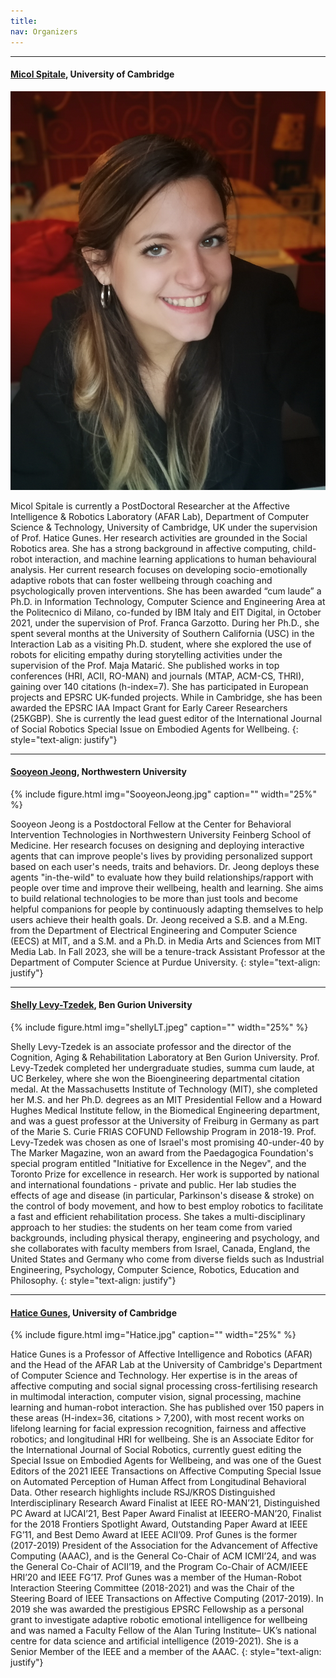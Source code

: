 ```yaml
---
title: 
nav: Organizers
---
```

---
#### [Micol Spitale](https://micolspitale.com/), University of Cambridge
<div class="pull-right"><img src="../images/miafoto.jpg" /></div>

Micol Spitale is currently a PostDoctoral Researcher at the Affective Intelligence & Robotics Laboratory (AFAR Lab), Department of Computer Science & Technology, University of Cambridge, UK under the supervision of Prof. Hatice Gunes. Her research activities are grounded in the Social Robotics area. She has a strong background in affective computing, child-robot interaction, and machine learning applications to human behavioural analysis. Her current research focuses on developing socio-emotionally adaptive robots that can foster wellbeing through coaching and psychologically proven interventions. She has been awarded “cum laude” a Ph.D. in Information Technology, Computer Science and Engineering Area at the Politecnico di Milano, co-funded by IBM Italy and EIT Digital, in October 2021, under the supervision of Prof. Franca Garzotto. During her Ph.D., she spent several months at the University of Southern California (USC) in the Interaction Lab as a visiting Ph.D. student, where she explored the use of robots for eliciting empathy during storytelling activities under the supervision of the Prof. Maja Matarić. She published works in top conferences (HRI, ACII, RO-MAN) and journals (MTAP, ACM-CS, THRI), gaining over 140 citations (h-index=7). She has participated in European projects and EPSRC UK-funded projects. While in Cambridge, she has been awarded the EPSRC IAA Impact Grant for Early Career Researchers (25KGBP). She is currently the lead guest editor of the International Journal of Social Robotics Special Issue on Embodied Agents for Wellbeing.
{: style="text-align: justify"}

---

#### [Sooyeon Jeong](https://www.sooyeonjeong.com/), Northwestern University
{% include figure.html img="SooyeonJeong.jpg" caption="" width="25%" %}

Sooyeon Jeong is a Postdoctoral Fellow at the Center for Behavioral Intervention Technologies in Northwestern University Feinberg School of Medicine. Her research focuses on designing and deploying interactive agents that can improve people's lives by providing personalized support based on each user's needs, traits and behaviors. Dr. Jeong deploys these agents "in-the-wild" to evaluate how they build relationships/rapport with people over time and improve their wellbeing, health and learning. She aims to build relational technologies to be more than just tools and become helpful companions for people by continuously adapting themselves to help users achieve their health goals. Dr. Jeong received a S.B. and a M.Eng. from the Department of Electrical Engineering and Computer Science (EECS) at MIT, and a S.M. and a Ph.D. in Media Arts and Sciences from MIT Media Lab. In Fall 2023, she will be a tenure-track Assistant Professor at the Department of Computer Science at Purdue University. 
{: style="text-align: justify"}

---

#### [Shelly Levy-Tzedek](https://shelly453.wixsite.com/levy-tzedek-lab/people), Ben Gurion University
{% include figure.html img="shellyLT.jpeg" caption="" width="25%" %}

Shelly Levy-Tzedek is an associate professor and the director of the Cognition, Aging & Rehabilitation Laboratory at Ben Gurion University. Prof. Levy-Tzedek completed her undergraduate studies, summa cum laude, at UC Berkeley, where she won the Bioengineering departmental citation medal. At the Massachusetts Institute of Technology (MIT), she completed her M.S. and her Ph.D. degrees as an MIT Presidential Fellow and a Howard Hughes Medical Institute fellow, in the Biomedical Engineering department, and was a guest professor at the University of Freiburg in Germany as part of the Marie S. Curie FRIAS COFUND Fellowship Program in 2018-19. Prof. Levy-Tzedek was chosen as one of Israel's most promising 40-under-40 by The Marker Magazine, won an award from the Paedagogica Foundation's special program entitled "Initiative for Excellence in the Negev", and the Toronto Prize for excellence in research. Her work is supported by national and international foundations - private and public. Her lab studies the effects of age and disease (in particular, Parkinson's disease & stroke) on the control of body movement, and how to best employ robotics to facilitate a fast and efficient rehabilitation process. She takes a multi-disciplinary approach to her studies: the students on her team come from varied backgrounds, including physical therapy, engineering and psychology, and she collaborates with faculty members from Israel, Canada, England, the United States and Germany who come from diverse fields such as Industrial Engineering, Psychology, Computer Science, Robotics, Education and Philosophy.
{: style="text-align: justify"}

---

#### [Hatice Gunes](https://www.cl.cam.ac.uk/~hg410/), University of Cambridge
{% include figure.html img="Hatice.jpg" caption="" width="25%" %}

Hatice Gunes is a Professor of Affective Intelligence and Robotics (AFAR) and the Head of the AFAR Lab at the University of Cambridge's Department of Computer Science and Technology. Her expertise is in the areas of affective computing and social signal processing cross-fertilising research in multimodal interaction, computer vision, signal processing, machine learning and human-robot interaction. She has published over 150 papers in these areas (H-index=36, citations > 7,200),  with  most  recent  works  on lifelong learning for facial expression recognition, fairness and affective  robotics;  and  longitudinal  HRI  for  wellbeing.  She is an Associate Editor for the International Journal of Social Robotics, currently guest editing the Special Issue on Embodied Agents for Wellbeing, and was one of the Guest Editors of the 2021 IEEE Transactions on Affective Computing  Special  Issue  on  Automated  Perception  of  Human Affect   from   Longitudinal   Behavioral   Data. Other research highlights  include  RSJ/KROS  Distinguished  Interdisciplinary Research Award Finalist at IEEE RO-MAN’21, Distinguished PC  Award  at  IJCAI’21,  Best  Paper  Award  Finalist  at  IEEERO-MAN’20, Finalist for the 2018 Frontiers Spotlight Award, Outstanding  Paper  Award  at  IEEE  FG’11,  and  Best  Demo Award at IEEE ACII’09. Prof Gunes is the former (2017-2019) President of the Association for the Advancement of Affective Computing (AAAC), and is the General Co-Chair of ACM ICMI’24, and was the General Co-Chair of ACII’19, and the Program Co-Chair of ACM/IEEE HRI’20 and IEEE FG’17. Prof Gunes was a member of the Human-Robot Interaction Steering Committee (2018-2021) and was the Chair of the Steering Board of IEEE Transactions on Affective Computing (2017-2019). In 2019 she was awarded the prestigious EPSRC Fellowship as a personal grant to investigate adaptive robotic emotional intelligence for wellbeing and was named a Faculty Fellow of the Alan Turing Institute– UK’s national centre for data science and artificial intelligence (2019-2021). She is a Senior Member of the IEEE and a member of the AAAC.
{: style="text-align: justify"}

<!---

### [Micol Spitale](https://micolspitale.com/)
{% include figure.html img="miafoto.jpg" alt="micole-pic" caption="" width="25%" %}
Postdoc at Affective Intelligence & Robotics (AFAR) Lab\
Department of Computer Science and Technology, University of Cambridge\
15 JJ Thomson Ave, Cambridge CB3 0FD, UK\
ms2871@cam.ac.uk

Micol Spitale is currently a PostDoc at the Affective Intelligence & Robotics Laboratory (AFAR Lab), Department of Computer Science & Technology of the University of Cambridge, under the supervision of professor Hatice Gunes. Her research focuses on developing a Socio-emotionally Adaptive Robotic (ARoEQ) platform that can foster wellbeing through coaching and psychologically-proven interventions. She has just finalised her Ph.D. (end of October 2021) in Information Technology (Computer Science and Engineering Area) affiliated with IBM Italy and co-funded by EIT Digital (started in November 2018), I3Lab,  Department of Electronics, Information, and Bioengineering at Politecnico di Milano. She has worked as a researcher assistant for six months on different research projects, such as social robots to convey emotions and multisensory rooms for children with neurodevelopmental disorders. Then, she won a Ph.D. fellowship, and she started her Ph.D. on “Conversational Technologies for Children with Cognitive Disabilities”. During her second year of Ph.D., she spent six months at the University of Southern California (USC) in the Interaction Lab. She explored the use of robots to support children with cognitive disabilities. Finally, her doctoral thesis focuses on applying conversational Socially Assistive Robots to assess and train the linguistic skills of children with language impairments.
{: style="text-align: justify"}

---

### [Sooyeon Jeong](https://www.sooyeonjeong.com/)
{% include figure.html img="SooyeonJeong.jpg" alt="sooyeon-pic" caption="" width="25%" %}
Postdoctoral Fellow at Center for Behavioral Intervention Technologies\
Feinberg School of Medicine\
Northwestern University\
750 N. Lake Shore Drive, 10th Floor, Chicago, IL, USA\
sooyeon.jeong@northwestern.edu

Sooyeon Jeong is a NRSA Postdoctoral Fellow at the Center for Behavioral Intervention Technologies at the Feinberg School of Medicine in Northwestern University. Her research focuses on designing and deploying interactive agents that can improve people's lives by providing personalized support based on each user's needs, traits and behaviors. She deploys these agents "in-the-wild" to evaluate how they build relationships/rapport with people over time and improve their wellbeing, health and learning. Sooyeon received the Best Paper Award at the RO-MAN conference in 2020, and her research has been featured in popular press outlets, including in the New York Times, the Wired Magazine, CNN International, etc. She received her B.S. and M.Eng in Electrical Engineering and Computer Science at MIT and M.S. and Ph.D in Media Arts and Science from MIT Media Lab. 
{: style="text-align: justify"}

---

### [Emilia Barakova](https://www.tue.nl/en/research/researchers/emilia-barakova/)
{% include figure.html img="EmiliaWEB.jpg" alt="emilia-pic" caption="" width="25%" %}
Assistant Professor of Socially Intelligent Systems\
Department of Industrial Design\
Atlas 4.122, 5612 AZ Eindhoven, Netherlands\
e.i.barakova@tue.nl

Emilia I. Barakova received a Ph.D. degree in mathematics and physics from Groningen University, Groningen, The Netherlands, in 1999 and holds a Masters' degree from Technical University Sofia, Bulgaria. She is currently with the Department of Industrial Design, Eindhoven University of Technology, Eindhoven, The Netherlands, and leads the Social robotics Lab of the Eindhoven University of Technology. She has held research positions at RIKEN Brain Science Institute (Japan), GMD-Japan Research Laboratory (Japan), Groningen University (The Netherlands), and the Bulgarian Academy of Science (Bulgaria). She is an associate editor of the International Journal of Social Robotics and Editor of Personal and Ubiquitous Computing and has organized several IEEE and ACM conferences. She has expertise in social robotics, AI and robotics, modeling emotions and social behavior, and human-centered interaction design.
{: style="text-align: justify"}

---

### [Hatice Gunes](https://www.cl.cam.ac.uk/~hg410/)
{% include figure.html img="Hatice.jpg" alt="hatice-pic" caption="" width="25%" %}
Professor of Affective Intelligence & Robotics\
Department of Computer Science and Technology, University of Cambridge\
William Gates Building, 15 JJ Thomson Avenue, Cambridge, CB3 0FD, UK\
Hatice.Gunes@cl.cam.ac.uk

Hatice Gunes is a Professor of Affective Intelligence and Robotics (AFAR) and the Head of the AFAR Lab at the University of Cambridge's Department of Computer Science and Technology. Her expertise is in the areas of affective computing and social signal processing cross-fertilising research in multimodal interaction, computer vision, signal processing, machine learning and social robotics. She has published over 125 papers in these areas (H-index=34, citations > 6,000),  with  most  recent  works  on lifelong learning for facial expression recognition, fairness and affective robotics; and longitudinal HRI for wellbeing. She was one of the Guest Editors of the 2021 IEEE Transactions on Affective Computing Special Issue on Automated Perception of Human Affect from Longitudinal Behavioral Data. Other research highlights  include  RSJ/KROS  Distinguished  Interdisciplinary Research Award Finalist at IEEE RO-MAN’21, Distinguished PC Award at IJCAI’21, Best Paper Award Finalist at IEEE RO-MAN’20, Finalist for the 2018 Frontiers Spotlight Award, Outstanding Paper Award at IEEE FG’11, and Best Demo Award at IEEE ACII’09. Prof Gunes is the former President of the Association for the Advancement of Affective Computing (AAAC), and was the General Co-Chair of ACII’19, and the Program Co-Chair of ACM/IEEE HRI’20 and IEEE FG’17. She was a member of the Human-Robot Interaction Steering Committee (2018-2021) and was the Chair of the Steering Board of IEEE Transactions on Affective Computing (2017-2019). In 2019 she was awarded the prestigious EPSRC Fellowship as a personal grant to investigate adaptive robotic emotional intelligence for wellbeing and was named a Faculty Fellow of the Alan Turing Institute– UK’s national centre for data science and artificial intelligence (2019-2021). Prof Gunes is a Senior Member of the IEEE and a member of the AAAC.
{: style="text-align: justify"}
--> 
